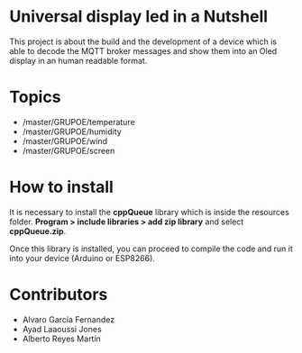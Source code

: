 # Universal display led in a Nutshell

This project is about the build and the development of a device which is able to decode the MQTT broker messages and show them into an Oled display in an human readable format.

# Topics

- /master/GRUPOE/temperature
- /master/GRUPOE/humidity
- /master/GRUPOE/wind
- /master/GRUPOE/screen


# How to install

It is necessary to install the **cppQueue** library which is inside the resources folder.
**Program > include libraries > add zip library** and select **cppQueue.zip**.

Once this library is installed, you can proceed to compile the code and run it into your device (Arduino or ESP8266).

# Contributors

- Alvaro García Fernandez
- Ayad Laaoussi Jones
- Alberto Reyes Martín
